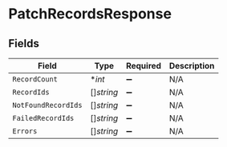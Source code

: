 # PatchRecordsResponse


## Fields

| Field               | Type                | Required            | Description         |
| ------------------- | ------------------- | ------------------- | ------------------- |
| `RecordCount`       | **int*              | :heavy_minus_sign:  | N/A                 |
| `RecordIds`         | []*string*          | :heavy_minus_sign:  | N/A                 |
| `NotFoundRecordIds` | []*string*          | :heavy_minus_sign:  | N/A                 |
| `FailedRecordIds`   | []*string*          | :heavy_minus_sign:  | N/A                 |
| `Errors`            | []*string*          | :heavy_minus_sign:  | N/A                 |